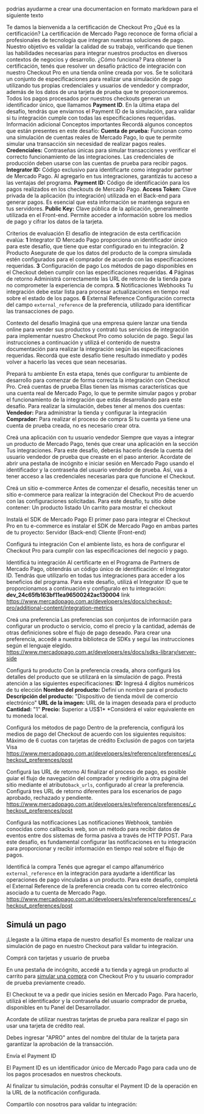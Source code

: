 podrias ayudarme a crear una documentacion en formato markdown para el siguiente texto

Te damos la bienvenida a la certificación de Checkout Pro
¿Qué es la certificación?
La certificación de Mercado Pago reconoce de forma oficial a profesionales de tecnología que integran nuestras soluciones de pago.
Nuestro objetivo es validar la calidad de su trabajo, verificando que tienen las habilidades necesarias para integrar nuestros productos en diversos contextos de negocios y desarrollo.
¿Cómo funciona?
Para obtener la certificación, tenés que resolver un desafío práctico de integración con nuestro Checkout Pro en una tienda online creada por vos.
Se te solicitará un conjunto de especificaciones para realizar una simulación de pago utilizando tus propias credenciales y usuarios de vendedor y comprador, además de los datos de una tarjeta de prueba que te proporcionaremos.
Todos los pagos procesados por nuestros checkouts generan un identificador único, que llamamos **Payment ID**. En la última etapa del desafío, tendrás que enviarnos el Payment ID de la simulación, para validar si tu integración cumple con todas las especificaciones requeridas.
Información adicional
Conceptos importantes
Recordá algunos conceptos que están presentes en este desafío:
**Cuenta de prueba:** Funcionan como una simulación de cuentas reales de Mercado Pago, lo que te permite simular una transacción sin necesidad de realizar pagos reales.
**Credenciales:** Contraseñas únicas para simular transacciones y verificar el correcto funcionamiento de las integraciones. Las credenciales de producción deben usarse con las cuentas de prueba para recibir pagos.
**Integrator ID:** Código exclusivo para identificarte como integrador partner de Mercado Pago. Al agregarlo en tus integraciones, garantizás tu acceso a las ventajas del programa.
**Payment ID:** Código de identificación para los pagos realizados en los checkouts de Mercado Pago.
**Access Token:** Clave privada de la aplicación (tu integración) utilizada en el Back-end para generar pagos. Es esencial que esta información se mantenga segura en tus servidores.
**Public Key:** Clave pública de la aplicación, generalmente utilizada en el Front-end. Permite acceder a información sobre los medios de pago y cifrar los datos de la tarjeta.

Criterios de evaluación
El desafío de integración de esta certificación evalúa:
**1**
Integrator ID
Mercado Pago proporciona un identificador único para este desafío, que tiene que estar configurado en tu integración.
**2**
Producto
Asegurate de que los datos del producto de la compra simulada estén configurados para el comprador de acuerdo con las especificaciones requeridas.
**3**
Configuración de pago
Los métodos de pago disponibles en el Checkout deben cumplir con las especificaciones requeridas.
**4**
Páginas de retorno
Administrá correctamente las URL de retorno de la tienda para no comprometer la experiencia de compra.
**5**
Notificaciones Webhooks
Tu integración debe estar lista para procesar actualizaciones en tiempo real sobre el estado de los pagos.
**6**
External Reference
Configuración correcta del campo `external_reference` de la preferencia, utilizado para identificar las transacciones de pago.

Contexto del desafío
Imaginá que una empresa quiere lanzar una tienda online para vender sus productos y contrató tus servicios de integración para implementar nuestro Checkout Pro como solución de pago.
Seguí las instrucciones a continuación y utilizá el contenido de nuestra documentación para realizar la integración según las especificaciones requeridas.
Recordá que este desafío tiene resultado inmediato y podés volver a hacerlo las veces que sean necesarias.

Prepará tu ambiente
En esta etapa, tenés que configurar tu ambiente de desarrollo para comenzar de forma correcta la integración con Checkout Pro.
Creá cuentas de prueba
Ellas tienen las mismas características que una cuenta real de Mercado Pago, lo que te permite simular pagos y probar el funcionamiento de la integración que estás desarrollando para este desafío.
Para realizar la simulación, debes tener al menos dos cuentas:
**Vendedor:** Para administrar la tienda y configurar la integración
**Comprador:** Para realizar el proceso de compra
Si tu cuenta ya tiene una cuenta de prueba creada, no es necesario crear otra.

Creá una aplicación con tu usuario vendedor
Siempre que vayas a integrar un producto de Mercado Pago, tenés que crear una aplicación en la sección Tus integraciones.
Para este desafío, deberás hacerlo desde la cuenta del usuario vendedor de prueba que creaste en el paso anterior.
Acordate de abrir una pestaña de incógnito e iniciar sesión en Mercado Pago usando el identificador y la contraseña del usuario vendedor de prueba. Así, vas a tener acceso a las credenciales necesarias para que funcione el Checkout.

Creá un sitio e-commerce
Antes de comenzar el desafío, necesitás tener un sitio e-commerce para realizar la integración del Checkout Pro de acuerdo con las configuraciones solicitadas.
Para este desafío, tu sitio debe contener:
Un producto listado
Un carrito para mostrar el checkout

Instalá el SDK de Mercado Pago
El primer paso para integrar el Checkout Pro en tu e-commerce es instalar el SDK de Mercado Pago en ambas partes de tu proyecto:
Servidor (Back-end)
Cliente (Front-end)

Configurá tu integración
Con el ambiente listo, es hora de configurar el Checkout Pro para cumplir con las especificaciones del negocio y pago.

Identificá tu integración
Al certificarte en el Programa de Partners de Mercado Pago, obtendrás un código único de identificación: el Integrator ID. Tendrás que utilizarlo en todas tus integraciones para acceder a los beneficios del programa.
Para este desafío, utilizá el Integrator ID que te proporcionamos a continuación y configuralo en tu integración:
**dev_24c65fb163bf11ea96500242ac130004**
link
https://www.mercadopago.com.ar/developers/es/docs/checkout-pro/additional-content/integration-metrics

Creá una preferencia
Las preferencias son conjuntos de información para configurar un producto o servicio, como el precio y la cantidad, además de otras definiciones sobre el flujo de pago deseado.
Para crear una preferencia, accedé a nuestra biblioteca de SDKs y seguí las instrucciones según el lenguaje elegido.
https://www.mercadopago.com.ar/developers/es/docs/sdks-library/server-side

Configurá tu producto
Con la preferencia creada, ahora configurá los detalles del producto que se utilizará en la simulación de pago.
Prestá atención a las siguientes especificaciones:
**ID:** Ingresá 4 dígitos numéricos de tu elección
**Nombre del producto:** Definí un nombre para el producto
**Descripción del producto:** "Dispositivo de tienda móvil de comercio electrónico"
**URL de la imagen:** URL de la imagen deseada para el producto
**Cantidad:** "1"
**Precio:** Superior a US$1*
*Considerá el valor equivalente en tu moneda local.

Configurá los métodos de pago
Dentro de la preferencia, configurá los medios de pago del Checkout de acuerdo con los siguientes requisitos:
Máximo de 6 cuotas con tarjetas de crédito
Exclusión de pagos con tarjeta Visa
https://www.mercadopago.com.ar/developers/es/reference/preferences/_checkout_preferences/post

Configurá las URL de retorno
Al finalizar el proceso de pago, es posible guiar el flujo de navegación del comprador y redirigirlo a otra página del sitio mediante el atributo`back_urls`, configurado al crear la preferencia.
Configurá tres URL de retorno diferentes para los escenarios de pago aprobado, rechazado y pendiente.
https://www.mercadopago.com.ar/developers/es/reference/preferences/_checkout_preferences/post

Configurá las notificaciones
Las notificaciones Webhook, también conocidas como callbacks web, son un método para recibir datos de eventos entre dos sistemas de forma pasiva a través de HTTP POST.
Para este desafío, es fundamental configurar las notificaciones en tu integración para proporcionar y recibir información en tiempo real sobre el flujo de pagos.

Identificá la compra
Tenés que agregar el campo alfanumérico `external_reference` en la integración para ayudarte a identificar las operaciones de pago vinculadas a un producto.
Para este desafío, completá el External Reference de la preferencia creada con tu correo electrónico asociado a tu cuenta de Mercado Pago.
https://www.mercadopago.com.ar/developers/es/reference/preferences/_checkout_preferences/post

## Simulá un pago

¡Llegaste a la última etapa de nuestro desafío! Es momento de realizar una simulación de pago en nuestro Checkout para validar tu integración.

Comprá con tarjetas y usuario de prueba

En una pestaña de incógnito, accedé a tu tienda y agregá un producto al carrito para [simular una compra](https://www.mercadopago.com.ar/developers/es/docs/checkout-pro/integration-test/test-purchase) con Checkout Pro y tu usuario comprador de prueba previamente creado.

El Checkout te va a pedir que inicies sesión en Mercado Pago. Para hacerlo, utilizá el identificador y la contraseña del usuario comprador de prueba, disponibles en tu Panel del Desarrollador.

Acordate de utilizar nuestras tarjetas de prueba para realizar el pago sin usar una tarjeta de crédito real.

Debes ingresar "APRO" antes del nombre del titular de la tarjeta para garantizar la aprobación de la transacción.

Envía el Payment ID

El Payment ID es un identificador único de Mercado Pago para cada uno de los pagos procesados en nuestros checkouts.

Al finalizar tu simulación, podrás consultar el Payment ID de la operación en la URL de la notificación configurada.

Compartilo con nosotros para validar tu integración:
